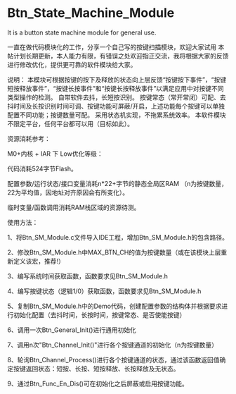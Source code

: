 # Btn_State_Machine_Module
It is a button state machine module for general use.

一直在做代码模块化的工作，分享一个自己写的按键扫描模块，欢迎大家试用
本帖计划长期更新，本人能力有限，有错误之处欢迎指正交流，我将根据大家的反馈进行修改优化，提供更可靠的软件模块给大家。

说明：
本模块可根据按键的按下及释放的状态向上层反馈“按键按下事件”，“按键短按释放事件”，“按键长按事件”和“按键长按释放事件”以满足应用中对按键不同类型操作的检测。
自带软件去抖，长短按识别。
按键常态（常开常闭）可配、去抖时间及长按识别时间可调、按键功能可屏蔽/开启，上述功能每个按键可以单独配置不同功能；按键数量可配。
采用状态机实现，不拖累系统效率。
本软件模块不限定平台，任何平台都可以用（目标如此）。

资源消耗参考：

M0+内核 + IAR 下 Low优化等级：

代码消耗524字节Flash。

配置参数/运行状态/接口变量消耗n*22+字节的静态全局区RAM （n为按键数量，22为平均值，因地址对齐原因会有所变化）。    

临时变量/函数调用消耗RAM栈区域的资源待测。  

         
使用方法：

1、将Btn_SM_Module.c文件导入IDE工程，增加Btn_SM_Module.h的包含路径。

2、修改Btn_SM_Module.h中MAX_BTN_CH的值为按键数量（或在该模块上层重新定义该宏，推荐!）

3、编写系统时间获取函数，函数要求见Btn_SM_Module.h

4、编写按键状态（逻辑1/0）获取函数，函数要求见Btn_SM_Module.h

5、复制Btn_SM_Module.h中的Demo代码，创建配置参数的结构体并根据要求进行初始化配置（去抖时间，长按时间，按键常态、是否使能按键）

6、调用一次Btn_General_Init()进行通用初始化

7、调用n次"Btn_Channel_Init()"进行各个按键通道的初始化（n为按键数量）

8、轮询Btn_Channel_Process()进行各个按键通道的状态，通过该函数返回值确定按键返回状态：短按、长按、短按释放、长按释放及无状态。

9、通过Btn_Func_En_Dis()可在初始化之后屏蔽或启用按键功能。
